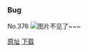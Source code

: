### Bug
No.376
![图片不见了~~~](https://imgs.xkcd.com/comics/bug.png)

[原址](https://xkcd.com//376) [下载](https://imgs.xkcd.com/comics/bug.png)


